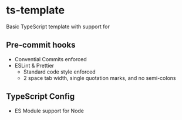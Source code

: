 # ts-template

Basic TypeScript template with support for

## Pre-commit hooks

- Convential Commits enforced
- ESLint & Prettier
    - Standard code style enforced
    - 2 space tab width, single quotation marks, and no semi-colons

## TypeScript Config

- ES Module support for Node
